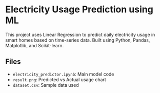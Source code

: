 # Electricity Usage Prediction using ML

This project uses Linear Regression to predict daily electricity usage in smart homes based on time-series data. Built using Python, Pandas, Matplotlib, and Scikit-learn.

## Files
- `electricity_predictor.ipynb`: Main model code
- `result.png`: Predicted vs Actual usage chart
- `dataset.csv`: Sample data used

